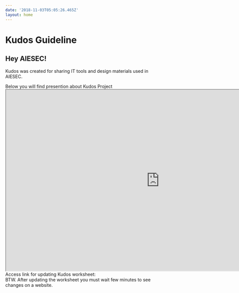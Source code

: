 ```yaml
---
date: '2018-11-03T05:05:26.465Z'
layout: home
---
```

<h1> Kudos Guideline</h1>
<h2>Hey AIESEC!</h2>

Kudos was created for sharing IT tools and design materials used in AIESEC. 

<div>Below you will find presention about Kudos Project</div>
<iframe src="https://docs.google.com/presentation/d/e/2PACX-1vQnuk0bCTNgh3hg6gNYwrOSv_TXfNCTyQjGiReVKinmuIjI1BxDPCooDIYQA2zZDrqr-z5bCUoR4ZDB/embed?start=false&loop=false&delayms=3000" frameborder="20" width="960" height="569" allowfullscreen="true" mozallowfullscreen="true" webkitallowfullscreen="true"></iframe>
<div>Access link for updating Kudos worksheet: </div>

<div>BTW. After updating the worksheet you must wait few minutes to see changes on a website.</div>
